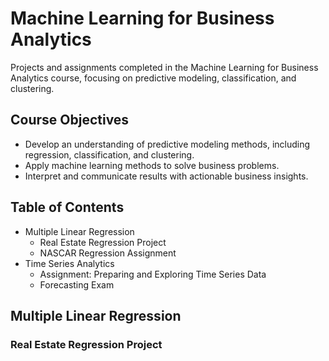 # Machine Learning for Business Analytics 
Projects and assignments completed in the Machine Learning for Business Analytics course, focusing on predictive modeling, classification, and clustering.

## Course Objectives
- Develop an understanding of predictive modeling methods, including regression, classification, and clustering.
- Apply machine learning methods to solve business problems.
- Interpret and communicate results with actionable business insights.

## Table of Contents 
- Multiple Linear Regression
  - Real Estate Regression Project
  - NASCAR Regression Assignment  
- Time Series Analytics
  - Assignment: Preparing and Exploring Time Series Data
  - Forecasting Exam
 
## Multiple Linear Regression 
### __Real Estate Regression Project__
